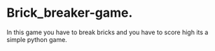 # Brick_breaker-game.
In this game you have to break bricks and you have to score high its a simple python game.
